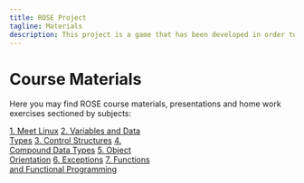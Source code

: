 ```yaml
---
title: ROSE Project
tagline: Materials
description: This project is a game that has been developed in order to help teach kids Python
---
```


# Course Materials

Here you may find ROSE course materials, presentations and home work exercises sectioned by subjects:

<!DOCTYPE html>
<html>
<style>
.vertical-menu {
    float: left;
    width: 270px;
    position: fixed;
    height: 100%;
}

.vertical-menu a {
    color: #34689C;
    display: block;
    padding: 12px;
    text-decoration: none;
}

.vertical-menu a:hover {
    background-color: #ccc;
}

</style>
<body>
<div class="vertical-menu">
    <a href="meet_linux.html">1. Meet Linux</a>
    <a href="#">2. Variables and Data Types</a>
    <a href="#">3. Control Structures</a>
    <a href="#">4. Compound Data Types</a>
    <a href="#">5. Object Orientation</a>
    <a href="#">6. Exceptions</a>
    <a href="#">7. Functions and Functional Programming</a>
</div>

</body>
</html>
